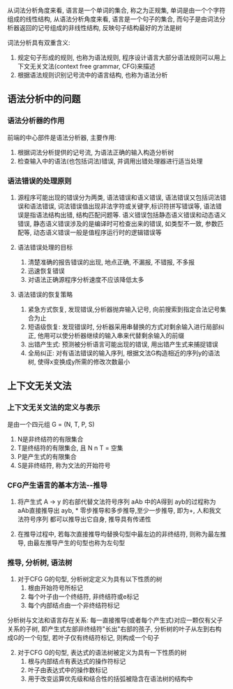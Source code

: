 <!--
 * Author       : ajin
 * Date         : 2020-03-27 11:28:40
 * Description  : 
 * email        : ajin_w@163.com
 * 那曾梦想屠龙的少年，终会变成油腻的中年大叔，端坐于显示器前，从指尖流淌的代码，终会改变整个世界
 -->


从词法分析角度来看, 语言是一个单词的集合, 称之为正规集, 单词是由一个个字符组成的线性结构, 从语法分析角度来看, 语言是一个句子的集合, 而句子是由词法分析器返回的记号组成的非线性结构, 反映句子结构最好的方法是树

词法分析具有双重含义: 

1. 规定句子形成的规则, 也称为语法规则, 程序设计语言大部分语法规则可以用上下文无关文法(context free grammar, CFG)来描述
2. 根据语法规则识别记号流中的语言结构, 也称为语法分析

## 语法分析中的问题
### 语法分析器的作用
前端的中心部件是语法分析器, 主要作用:

1. 根据词法分析提供的记号流, 为语法正确的输入构造分析树
2. 检查输入中的语法(也包括词法)错误, 并调用出错处理器进行适当处理

### 语法错误的处理原则
1. 源程序可能出现的错误分为两类, 语法错误和语义错误, 语法错误又包括词法错误和语法错误, 词法错误值出现非法字符或关键字,标识符拼写错误等, 语法错误是指语法结构出错, 结构匹配问题等. 语义错误包括静态语义错误和动态语义错误, 静态语义错误涉及的是编译时可检查出来的错误, 如类型不一致, 参数匹配等, 动态语义错误一般是值程序运行时的逻辑错误等

2. 语法错误处理的目标
    1. 清楚准确的报告错误的出现, 地点正确, 不漏报, 不错报, 不多报
    2. 迅速恢复错误
    3. 对语法正确源程序分析速度不应该降低太多

3. 语法错误的恢复策略
    1. 紧急方式恢复, 发现错误,分析器抛弃输入记号, 向前搜索到指定合法记号集合为止
    2. 短语级恢复: 发现错误时, 分析器采用串替换的方式对剩余输入进行局部纠正, 他用可以使分析器继续的输入串来代替剩余输入的前缀
    3. 出错产生式: 预测被分析语言可能出现的错误, 用出错产生式来捕捉错误
    4. 全局纠正: 对有语法错误的输入序列, 根据文法G构造相近的序列y的语法树, 使得x变换成y所需的修改次数最小


## 上下文无关文法
### 上下文无关文法的定义与表示
是由一个四元组 G = (N, T, P, S)
1. N是非终结符的有限集合
2. T是终结符的有限集合, 且 N n T = 空集
3. P是产生式的有限集合
4. S是非终结符, 称为文法的开始符号

### CFG产生语言的基本方法--推导
1. 将产生式 A -> y 的右部代替文法符号序列 aAb 中的A得到 ayb的过程称为aAb直接推导出 ayb, * 零步推导和多步推导,至少一步推导, 即为+, 人和我文法符号序列 都可以推导出它自身, 推导具有传递性

2. 在推导过程中, 若每次直接推导均替换句型中最左边的非终结符, 则称为最左推导, 由最左推导产生的句型也称为左句型

### 推导, 分析树, 语法树
1. 对于CFG G的句型, 分析树定定义为具有以下性质的树
    1. 根由开始符号所标记
    2. 每个叶子由一个终结符, 非终结符或e标记
    3. 每个内部结点由一个非终结符标记

分析树与文法和语言存在关系: 每一直接推导(或者每个产生式)对应一颗仅有父子关系的子树, 即产生式左部非终结符"长出"右部的孩子, 分析树的叶子从左到右构成G的一个句型, 若叶子仅有终结符标记, 则构成一个句子

2. 对于CFG G的句型, 表达式的语法树被定义为具有一下性质的树
    1. 根与内部结点有表达式的操作符标记
    2. 叶子由表达式中的操作数标记
    3. 用于改变运算优先级和结合性的括弧被隐含在语法树的结构中